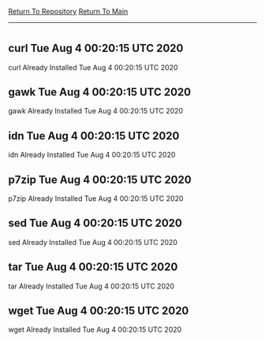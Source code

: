 [Return To Repository](https://github.com/deathbybandaid/piholeparser/)
[Return To Main](https://github.com/deathbybandaid/piholeparser/blob/master/RecentRunLogs/Mainlog.md)
____________________________________
# 
## curl Tue Aug  4 00:20:15 UTC 2020
curl Already Installed Tue Aug  4 00:20:15 UTC 2020
## gawk Tue Aug  4 00:20:15 UTC 2020
gawk Already Installed Tue Aug  4 00:20:15 UTC 2020
## idn Tue Aug  4 00:20:15 UTC 2020
idn Already Installed Tue Aug  4 00:20:15 UTC 2020
## p7zip Tue Aug  4 00:20:15 UTC 2020
p7zip Already Installed Tue Aug  4 00:20:15 UTC 2020
## sed Tue Aug  4 00:20:15 UTC 2020
sed Already Installed Tue Aug  4 00:20:15 UTC 2020
## tar Tue Aug  4 00:20:15 UTC 2020
tar Already Installed Tue Aug  4 00:20:15 UTC 2020
## wget Tue Aug  4 00:20:15 UTC 2020
wget Already Installed Tue Aug  4 00:20:15 UTC 2020
